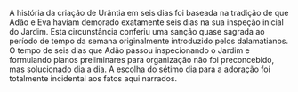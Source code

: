 ﻿A história da criação de Urântia em seis dias foi baseada na tradição de que Adão e Eva haviam demorado exatamente seis dias na sua inspeção inicial do Jardim. Esta circunstância conferiu uma sanção quase sagrada ao período de tempo da semana originalmente introduzido pelos dalamatianos. O tempo de seis dias que Adão passou inspecionando o Jardim e formulando  planos preliminares para organização não foi preconcebido, mas solucionado dia a dia. A escolha do sétimo dia para a adoração foi totalmente incidental aos fatos aqui narrados.